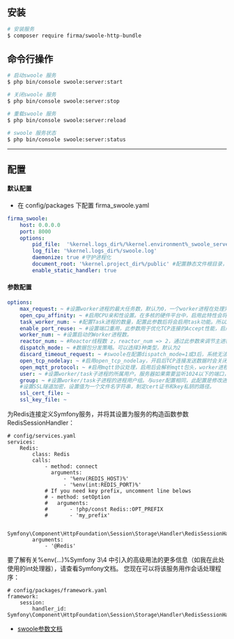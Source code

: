 安装
----------------------------------

```bash
# 安装服务
$ composer require firma/swoole-http-bundle
```

命令行操作
----------------------------------

```bash
# 启动swoole 服务
$ php bin/console swoole:server:start
```

```bash
# 关闭swoole 服务
$ php bin/console swoole:server:stop
```

```bash
# 重载swoole 服务
$ php bin/console swoole:server:reload
```
```bash
# swoole 服务状态
$ php bin/console swoole:server:status
```

----------------------------------

配置
----------------------------------
#### 默认配置
- 在 config/packages 下配置 firma_swoole.yaml
```yaml
firma_swoole:
    host: 0.0.0.0
    port: 8000
    options:
        pid_file:  '%kernel.logs_dir%/%kernel.environment%_swoole_server.pid'
        log_file: '%kernel.logs_dir%/swoole.log'
        daemonize: true #守护进程化
        document_root: '%kernel.project_dir%/public' #配置静态文件根目录， https://wiki.swoole.com/wiki/page/783.html
        enable_static_handler: true

```

#### 参数配置

```yaml
options:
    max_request: ~ #设置worker进程的最大任务数，默认为0，一个worker进程在处理完超过此数值的任务后将自动退出，进程退出后会释放所有内存和资源。
    open_cpu_affinity: ~ #启用CPU亲和性设置。在多核的硬件平台中，启用此特性会将swoole的reactor线程/worker进程绑定到固定的一个核上。可以避免进程/线程的运行时在多个核之间互相切换，提高CPU Cache的命中率。                  
    task_worker_num: ~ #配置Task进程的数量，配置此参数后将会启用task功能。所以Server务必要注册onTask、onFinish2个事件回调函数。如果没有注册，服务器程序将无法启动。
    enable_port_reuse: ~ #设置端口重用，此参数用于优化TCP连接的Accept性能，启用端口重用后多个进程可以同时进行Accept操作。
    worker_num: ~ #设置启动的Worker进程数。
    reactor_num: ~ #Reactor线程数 z，reactor_num => 2，通过此参数来调节主进程内事件处理线程的数量，以充分利用多核。默认会启用CPU核数相同的数量。
    dispatch_mode: ~ #数据包分发策略。可以选择3种类型，默认为2
    discard_timeout_request: ~ #swoole在配置dispatch_mode=1或3后，系统无法保证onConnect/onReceive/onClose的顺序，因此可能会有一些请求数据在连接关闭后，才能到达Worker进程。
    open_tcp_nodelay: ~ #启用open_tcp_nodelay，开启后TCP连接发送数据时会关闭Nagle合并算法，立即发往客户端连接。在某些场景下，如http服务器，可以提升响应速度。
    open_mqtt_protocol: ~ #启用mqtt协议处理，启用后会解析mqtt包头，worker进程onReceive每次会返回一个完整的mqtt数据包。
    user: ~ #设置worker/task子进程的所属用户。服务器如果需要监听1024以下的端口，必须有root权限。但程序运行在root用户下，代码中一旦有漏洞，攻击者就可以以root的方式执行远程指令，风险很大。配置了user项之后，可以让主进程运行在root权限下，子进程运行在普通用户权限下。
    group: ~ #设置worker/task子进程的进程用户组。与user配置相同，此配置是修改进程所属用户组，提升服务器程序的安全性。
    #设置SSL隧道加密，设置值为一个文件名字符串，制定cert证书和key私钥的路径。
    ssl_cert_file: ~ 
    ssl_key_file: ~
```

为Redis连接定义Symfony服务，并将其设置为服务的构造函数参数RedisSessionHandler：
```
# config/services.yaml
services:  
    Redis:
        class: Redis
        calls:
            - method: connect
              arguments:
                  - '%env(REDIS_HOST)%'
                  - '%env(int:REDIS_PORT)%'
            # If you need key prefix, uncomment line belows
            # - method: setOption
            #   arguments:
            #       - !php/const Redis::OPT_PREFIX
            #       - 'my_prefix'

    Symfony\Component\HttpFoundation\Session\Storage\Handler\RedisSessionHandler:
        arguments:
            - '@Redis'
```    
要了解有关%env(…)%Symfony 3\4 中引入的高级用法的更多信息（如我在此处使用的int处理器），请查看Symfony文档。
您现在可以将该服务用作会话处理程序：

```
# config/packages/framework.yaml
framework:  
    session:
        handler_id: Symfony\Component\HttpFoundation\Session\Storage\Handler\RedisSessionHandler
```

 - [swoole参数文档][1] 
 
 
 [1]: https://wiki.swoole.com/wiki/page/p-max_request.html

